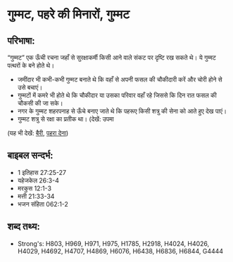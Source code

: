# गुम्मट, पहरे की मिनारों, गुम्मट #

## परिभाषा: ##

“गुम्मट” एक ऊँची रचना जहाँ से सुरक्षाकर्मी किसी आने वाले संकट पर दृष्टि रख सकते थे। ये गुम्मट पत्थरों के बने होते थे।

* जमींदार भी कभी-कभी गुम्मट बनाते थे कि वहाँ से अपनी फसल की चौकीदारी करें और चोरी होने से उसे बचाएं।
* गुम्मटों में कमरे भी होते थे कि चौकीदार या उसका परिवार वहाँ रहे जिससे कि दिन रात फसल की चौकसी की जा सके।
* नगर के गुम्मट शहरपनाह से ऊँचे बनाए जाते थे कि पहरूए किसी शत्रु की सेना को आते हुए देख पाएं।
* गुम्मट शत्रु से रक्षा का प्रतीक था। (देखें: उपमा

(यह भी देखें: [बैरी](../adversary.md), [पहरा देना](../watch.md))

## बाइबल सन्दर्भ: ##

* 1 इतिहास 27:25-27
* यहेजकेल 26:3-4
* मरकुस 12:1-3
* मत्ती 21:33-34
* भजन संहिता 062:1-2

## शब्द तथ्य: ##

* Strong's: H803, H969, H971, H975, H1785, H2918, H4024, H4026, H4029, H4692, H4707, H4869, H6076, H6438, H6836, H6844, G4444

